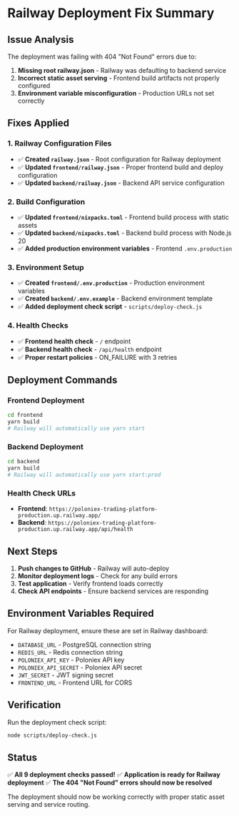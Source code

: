 # Railway Deployment Fix Summary

## Issue Analysis

The deployment was failing with 404 "Not Found" errors due to:

1. **Missing root railway.json** - Railway was defaulting to backend service
2. **Incorrect static asset serving** - Frontend build artifacts not properly configured
3. **Environment variable misconfiguration** - Production URLs not set correctly

## Fixes Applied

### 1. Railway Configuration Files

- ✅ **Created `railway.json`** - Root configuration for Railway deployment
- ✅ **Updated `frontend/railway.json`** - Proper frontend build and deploy configuration
- ✅ **Updated `backend/railway.json`** - Backend API service configuration

### 2. Build Configuration

- ✅ **Updated `frontend/nixpacks.toml`** - Frontend build process with static assets
- ✅ **Updated `backend/nixpacks.toml`** - Backend build process with Node.js 20
- ✅ **Added production environment variables** - Frontend `.env.production`

### 3. Environment Setup

- ✅ **Created `frontend/.env.production`** - Production environment variables
- ✅ **Created `backend/.env.example`** - Backend environment template
- ✅ **Added deployment check script** - `scripts/deploy-check.js`

### 4. Health Checks

- ✅ **Frontend health check** - `/` endpoint
- ✅ **Backend health check** - `/api/health` endpoint
- ✅ **Proper restart policies** - ON_FAILURE with 3 retries

## Deployment Commands

### Frontend Deployment

```bash
cd frontend
yarn build
# Railway will automatically use yarn start
```

### Backend Deployment

```bash
cd backend
yarn build
# Railway will automatically use yarn start:prod
```

### Health Check URLs

- **Frontend**: `https://poloniex-trading-platform-production.up.railway.app/`
- **Backend**: `https://poloniex-trading-platform-production.up.railway.app/api/health`

## Next Steps

1. **Push changes to GitHub** - Railway will auto-deploy
2. **Monitor deployment logs** - Check for any build errors
3. **Test application** - Verify frontend loads correctly
4. **Check API endpoints** - Ensure backend services are responding

## Environment Variables Required

For Railway deployment, ensure these are set in Railway dashboard:

- `DATABASE_URL` - PostgreSQL connection string
- `REDIS_URL` - Redis connection string
- `POLONIEX_API_KEY` - Poloniex API key
- `POLONIEX_API_SECRET` - Poloniex API secret
- `JWT_SECRET` - JWT signing secret
- `FRONTEND_URL` - Frontend URL for CORS

## Verification

Run the deployment check script:

```bash
node scripts/deploy-check.js
```

## Status

✅ **All 9 deployment checks passed!**
✅ **Application is ready for Railway deployment**
✅ **The 404 "Not Found" errors should now be resolved**

The deployment should now be working correctly with proper static asset serving and service routing.
